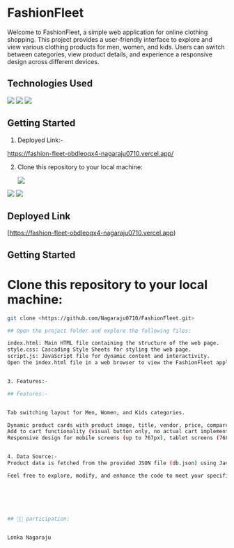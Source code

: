 # FashionFleet


Welcome to FashionFleet, a simple web application for online clothing shopping. This project provides a user-friendly interface to explore and view various clothing products for men, women, and kids. Users can switch between categories, view product details, and experience a responsive design across different devices.

## Technologies Used

<div>

  
   

   <img src="https://img.shields.io/badge/chakraui-text?style=for-the-badge&logo=CSS3&color=204456" />
 <img src="https://img.shields.io/badge/HTML5-text?style=for-the-badge&logo=HTML5&color=2b3b35" />
  <img src="https://img.shields.io/badge/javascript-text?style=for-the-badge&logo=javascript&color=204456" />
</div>

## Getting Started

1. Deployed Link:-

<https://fashion-fleet-obdleoqx4-nagaraju0710.vercel.app/>

2. Clone this repository to your local machine:

   <img src="https://img.shields.io/badge/CSS3-text?style=for-the-badge&logo=CSS3&color=204456" />
 <img src="https://img.shields.io/badge/HTML5-text?style=for-the-badge&logo=HTML5&color=2b3b35" />
  <img src="https://img.shields.io/badge/javascript-text?style=for-the-badge&logo=javascript&color=204456" />
</div>

## Deployed Link

[https://fashion-fleet-obdleoqx4-nagaraju0710.vercel.app)

## Getting Started

# Clone this repository to your local machine:


   ```bash
   git clone <https://github.com/Nagaraju0710/FashionFleet.git>

## Open the project folder and explore the following files:

index.html: Main HTML file containing the structure of the web page.
style.css: Cascading Style Sheets for styling the web page.
script.js: JavaScript file for dynamic content and interactivity.
Open the index.html file in a web browser to view the FashionFleet application.


3. Features:-

## Features:-


Tab switching layout for Men, Women, and Kids categories.

Dynamic product cards with product image, title, vendor, price, compare at price, and discount percentage.
Add to cart functionality (visual button only, no actual cart implementation).
Responsive design for mobile screens (up to 767px), tablet screens (768px to 1024px), and desktop screens (above 1025px).


4. Data Source:-
Product data is fetched from the provided JSON file (db.json) using JavaScript Fetch API.

Feel free to explore, modify, and enhance the code to meet your specific requirements. Happy coding! 😊






## 👩‍🚒 participation:


Lonka Nagaraju
